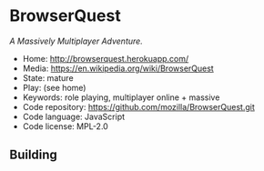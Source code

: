 # BrowserQuest

_A Massively Multiplayer Adventure._

- Home: http://browserquest.herokuapp.com/
- Media: https://en.wikipedia.org/wiki/BrowserQuest
- State: mature
- Play: (see home)
- Keywords: role playing, multiplayer online + massive
- Code repository: https://github.com/mozilla/BrowserQuest.git
- Code language: JavaScript
- Code license: MPL-2.0

## Building


